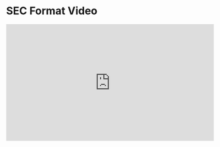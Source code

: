 # SEC Format Video

<iframe width="560" height="315" src="https://www.youtube-nocookie.com/embed/JH6TWD8cDqo?rel=0" frameborder="0" allow="autoplay; encrypted-media" allowfullscreen></iframe>

